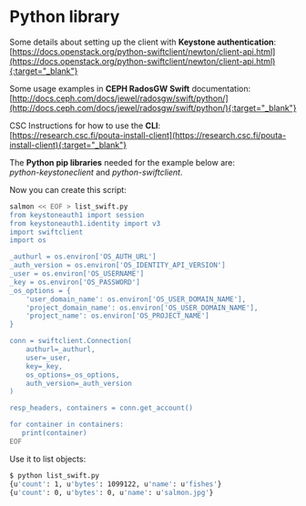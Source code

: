 
# Python library

Some details about setting up the client with **Keystone authentication**:  
[https://docs.openstack.org/python-swiftclient/newton/client-api.html](https://docs.openstack.org/python-swiftclient/newton/client-api.html){:target="_blank"} 
 
Some usage examples in **CEPH RadosGW Swift** documentation:  
 [http://docs.ceph.com/docs/jewel/radosgw/swift/python/](http://docs.ceph.com/docs/jewel/radosgw/swift/python/){:target="_blank"}
 
CSC Instructions for how to use the **CLI**:  
 [https://research.csc.fi/pouta-install-client](https://research.csc.fi/pouta-install-client){:target="_blank"}
 
The **Python pip libraries** needed for the example below are:  
 _python-keystoneclient_ and _python-swiftclient_.
 
Now you can create this script:
```bash
salmon << EOF > list_swift.py
from keystoneauth1 import session
from keystoneauth1.identity import v3
import swiftclient
import os

_authurl = os.environ['OS_AUTH_URL']
_auth_version = os.environ['OS_IDENTITY_API_VERSION']
_user = os.environ['OS_USERNAME']
_key = os.environ['OS_PASSWORD']
_os_options = {
    'user_domain_name': os.environ['OS_USER_DOMAIN_NAME'],
    'project_domain_name': os.environ['OS_USER_DOMAIN_NAME'],
    'project_name': os.environ['OS_PROJECT_NAME']
}

conn = swiftclient.Connection(
    authurl=_authurl,
    user=_user,
    key=_key,
    os_options=_os_options,
    auth_version=_auth_version
)

resp_headers, containers = conn.get_account()

for container in containers:
   print(container)
EOF
```
Use it to list objects:
```bash
$ python list_swift.py
{u'count': 1, u'bytes': 1099122, u'name': u'fishes'}
{u'count': 0, u'bytes': 0, u'name': u'salmon.jpg'}
```
